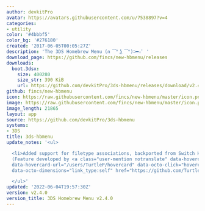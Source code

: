 ```yaml
---
author: devkitPro
avatar: https://avatars.githubusercontent.com/u/7538897?v=4
categories:
- utility
color: '#4bbbf5'
color_bg: '#276180'
created: '2017-06-05T00:05:27Z'
description: 'The 3DS Homebrew Menu (∩ ͡° ͜ʖ ͡°)⊃━☆ﾟ '
download_page: https://github.com/fincs/new-hbmenu/releases
downloads:
  boot.3dsx:
    size: 400280
    size_str: 390 KiB
    url: https://github.com/devkitPro/3ds-hbmenu/releases/download/v2.4.0/boot.3dsx
github: fincs/new-hbmenu
icon: https://raw.githubusercontent.com/fincs/new-hbmenu/master/icon.png
image: https://raw.githubusercontent.com/fincs/new-hbmenu/master/icon.png
image_length: 21865
layout: app
source: https://github.com/devkitPro/3ds-hbmenu
systems:
- 3DS
title: 3ds-hbmenu
update_notes: '<ul>

  <li>Added support for filetype associations, backported from Switch Homebrew Menu
  (Feature developed by <a class="user-mention notranslate" data-hovercard-type="user"
  data-hovercard-url="/users/TurtleP/hovercard" data-octo-click="hovercard-link-click"
  data-octo-dimensions="link_type:self" href="https://github.com/TurtleP">@TurtleP</a>)</li>

  </ul>'
updated: '2022-06-04T19:57:30Z'
version: v2.4.0
version_title: 3DS Homebrew Menu v2.4.0
---
```

